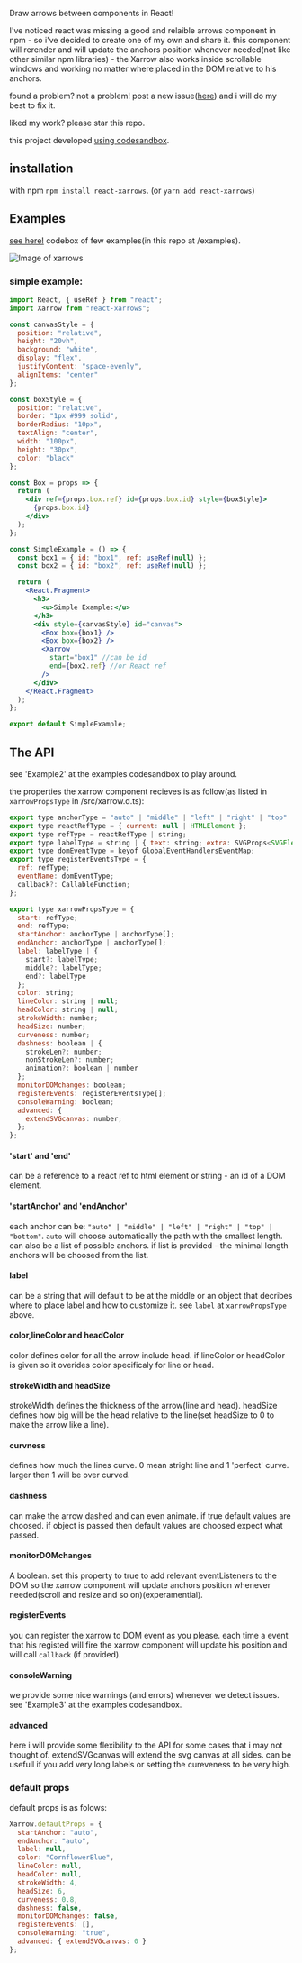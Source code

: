 Draw arrows between components in React!

I've noticed react was missing a good and relaible arrows component in npm - so i've decided to create one of my own and share it.
this component will rerender and will update the anchors position whenever needed(not like other similar npm libraries) - the Xarrow also works inside scrollable windows and working no matter where placed in the DOM relative to his anchors.

found a problem? not a problem! post a new issue([here](https://github.com/Eliav2/react-xarrows/issues)) and i will do my best to fix it.

liked my work? please star this repo.

this project developed [using codesandbox](https://codesandbox.io/s/github/Eliav2/react-xarrows).

## installation

with npm `npm install react-xarrows`.
(or `yarn add react-xarrows`)

## Examples

[see here!](https://codesandbox.io/embed/github/Eliav2/react-xarrows/tree/master/examples?fontsize=14&hidenavigation=1&theme=dark) codebox of few examples(in this repo at /examples).

![Image of xarrows](https://github.com/Eliav2/react-xarrows/blob/master/examples/images/react-xarrow-picture.png)

### simple example:

```jsx
import React, { useRef } from "react";
import Xarrow from "react-xarrows";

const canvasStyle = {
  position: "relative",
  height: "20vh",
  background: "white",
  display: "flex",
  justifyContent: "space-evenly",
  alignItems: "center"
};

const boxStyle = {
  position: "relative",
  border: "1px #999 solid",
  borderRadius: "10px",
  textAlign: "center",
  width: "100px",
  height: "30px",
  color: "black"
};

const Box = props => {
  return (
    <div ref={props.box.ref} id={props.box.id} style={boxStyle}>
      {props.box.id}
    </div>
  );
};

const SimpleExample = () => {
  const box1 = { id: "box1", ref: useRef(null) };
  const box2 = { id: "box2", ref: useRef(null) };

  return (
    <React.Fragment>
      <h3>
        <u>Simple Example:</u>
      </h3>
      <div style={canvasStyle} id="canvas">
        <Box box={box1} />
        <Box box={box2} />
        <Xarrow
          start="box1" //can be id
          end={box2.ref} //or React ref
        />
      </div>
    </React.Fragment>
  );
};

export default SimpleExample;
```

## The API

see 'Example2' at the examples codesandbox to play around.

the properties the xarrow component recieves is as follow(as listed in `xarrowPropsType` in /src/xarrow.d.ts):

```jsx
export type anchorType = "auto" | "middle" | "left" | "right" | "top" | "bottom";
export type reactRefType = { current: null | HTMLElement };
export type refType = reactRefType | string;
export type labelType = string | { text: string; extra: SVGProps<SVGElement> };
export type domEventType = keyof GlobalEventHandlersEventMap;
export type registerEventsType = {
  ref: refType;
  eventName: domEventType;
  callback?: CallableFunction;
};

export type xarrowPropsType = {
  start: refType;
  end: refType;
  startAnchor: anchorType | anchorType[];
  endAnchor: anchorType | anchorType[];
  label: labelType | {
    start?: labelType;
    middle?: labelType;
    end?: labelType
  };
  color: string;
  lineColor: string | null;
  headColor: string | null;
  strokeWidth: number;
  headSize: number;
  curveness: number;
  dashness: boolean | {
    strokeLen?: number;
    nonStrokeLen?: number;
    animation?: boolean | number
  };
  monitorDOMchanges: boolean;
  registerEvents: registerEventsType[];
  consoleWarning: boolean;
  advanced: {
    extendSVGcanvas: number;
  };
};

```

#### 'start' and 'end'

can be a reference to a react ref to html element or string - an id of a DOM element.

#### 'startAnchor' and 'endAnchor'

each anchor can be: `"auto" | "middle" | "left" | "right" | "top" | "bottom"`.
`auto` will choose automatically the path with the smallest length.
can also be a list of possible anchors. if list is provided - the minimal length anchors will be choosed from the list.

#### label

can be a string that will default to be at the middle or an object that decribes where to place label and how to customize it. see `label` at `xarrowPropsType` above.

#### color,lineColor and headColor

color defines color for all the arrow include head. if lineColor or headColor is given so it overides color specificaly for line or head.

#### strokeWidth and headSize

strokeWidth defines the thickness of the arrow(line and head).
headSize defines how big will be the head relative to the line(set headSize to 0 to make the arrow like a line).

#### curvness

defines how much the lines curve.
0 mean stright line and 1 'perfect' curve. larger then 1 will be over curved.

#### dashness

can make the arrow dashed and can even animate.
if true default values are choosed. if object is passed then default values are choosed expect what passed.

#### monitorDOMchanges

A boolean. set this property to true to add relevant eventListeners to the DOM so the xarrow component will update anchors position whenever needed(scroll and resize and so on)(experamential).

#### registerEvents

you can register the xarrow to DOM event as you please. each time a event that his registed will fire the xarrow component will update his position and will call `callback` (if provided).

#### consoleWarning

we provide some nice warnings (and errors) whenever we detect issues. see 'Example3' at the examples codesandbox.

#### advanced

here i will provide some flexibility to the API for some cases that i may not thought of.
extendSVGcanvas will extend the svg canvas at all sides. can be usefull if you add very long labels or setting the cureveness to be very high.

### default props

default props is as folows:

```jsx
Xarrow.defaultProps = {
  startAnchor: "auto",
  endAnchor: "auto",
  label: null,
  color: "CornflowerBlue",
  lineColor: null,
  headColor: null,
  strokeWidth: 4,
  headSize: 6,
  curveness: 0.8,
  dashness: false,
  monitorDOMchanges: false,
  registerEvents: [],
  consoleWarning: "true",
  advanced: { extendSVGcanvas: 0 }
};
```
